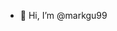 - 👋 Hi, I’m @markgu99

<!---
markgu99/markgu99 is a ✨ special ✨ repository because its `README.md` (this file) appears on your GitHub profile.
You can click the Preview link to take a look at your changes.
--->
